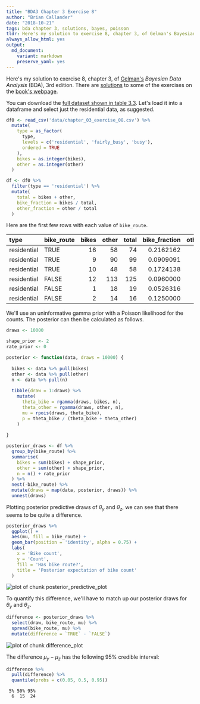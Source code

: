 ```yaml
---
title: "BDA3 Chapter 3 Exercise 8"
author: "Brian Callander"
date: "2018-10-21"
tags: bda chapter 3, solutions, bayes, poisson
tldr: Here's my solution to exercise 8, chapter 3, of Gelman's Bayesian Data Analysis (BDA), 3rd edition.
always_allow_html: yes
output: 
  md_document:
    variant: markdown
    preserve_yaml: yes
---
```


Here's my solution to exercise 8, chapter 3, of [Gelman's](https://andrewgelman.com/) *Bayesian Data Analysis* (BDA), 3rd edition. There are [solutions](http://www.stat.columbia.edu/~gelman/book/solutions.pdf) to some of the exercises on the [book's webpage](http://www.stat.columbia.edu/~gelman/book/).

<!--more-->

<div style="display:none">
  $\DeclareMathOperator{\dbinomial}{Binomial}
   \DeclareMathOperator{\dbern}{Bernoulli}
   \DeclareMathOperator{\dpois}{Poisson}
   \DeclareMathOperator{\dnorm}{Normal}
   \DeclareMathOperator{\dt}{t}
   \DeclareMathOperator{\dcauchy}{Cauchy}
   \DeclareMathOperator{\dexponential}{Exp}
   \DeclareMathOperator{\duniform}{Uniform}
   \DeclareMathOperator{\dgamma}{Gamma}
   \DeclareMathOperator{\dinvgamma}{InvGamma}
   \DeclareMathOperator{\invlogit}{InvLogit}
   \DeclareMathOperator{\logit}{Logit}
   \DeclareMathOperator{\ddirichlet}{Dirichlet}
   \DeclareMathOperator{\dbeta}{Beta}$
</div>





You can download the [full dataset shown in table 3.3](data/chapter_03_exercise_08.csv). Let's load it into a dataframe and select just the residential data, as suggested.


```r
df0 <- read_csv('data/chapter_03_exercise_08.csv') %>% 
  mutate(
    type = as_factor(
      type, 
      levels = c('residential', 'fairly_busy', 'busy'), 
      ordered = TRUE
    ),
    bikes = as.integer(bikes),
    other = as.integer(other)
  )

df <- df0 %>% 
  filter(type == 'residential') %>% 
  mutate(
    total = bikes + other,
    bike_fraction = bikes / total,
    other_fraction = other / total
  )
```

Here are the first few rows with each value of `bike_route`.

<table class="table table-hover table-striped table-responsive" style="margin-left: auto; margin-right: auto;">
 <thead>
  <tr>
   <th style="text-align:left;"> type </th>
   <th style="text-align:left;"> bike_route </th>
   <th style="text-align:right;"> bikes </th>
   <th style="text-align:right;"> other </th>
   <th style="text-align:right;"> total </th>
   <th style="text-align:right;"> bike_fraction </th>
   <th style="text-align:right;"> other_fraction </th>
  </tr>
 </thead>
<tbody>
  <tr>
   <td style="text-align:left;"> residential </td>
   <td style="text-align:left;"> TRUE </td>
   <td style="text-align:right;"> 16 </td>
   <td style="text-align:right;"> 58 </td>
   <td style="text-align:right;"> 74 </td>
   <td style="text-align:right;"> 0.2162162 </td>
   <td style="text-align:right;"> 0.7837838 </td>
  </tr>
  <tr>
   <td style="text-align:left;"> residential </td>
   <td style="text-align:left;"> TRUE </td>
   <td style="text-align:right;"> 9 </td>
   <td style="text-align:right;"> 90 </td>
   <td style="text-align:right;"> 99 </td>
   <td style="text-align:right;"> 0.0909091 </td>
   <td style="text-align:right;"> 0.9090909 </td>
  </tr>
  <tr>
   <td style="text-align:left;"> residential </td>
   <td style="text-align:left;"> TRUE </td>
   <td style="text-align:right;"> 10 </td>
   <td style="text-align:right;"> 48 </td>
   <td style="text-align:right;"> 58 </td>
   <td style="text-align:right;"> 0.1724138 </td>
   <td style="text-align:right;"> 0.8275862 </td>
  </tr>
  <tr>
   <td style="text-align:left;"> residential </td>
   <td style="text-align:left;"> FALSE </td>
   <td style="text-align:right;"> 12 </td>
   <td style="text-align:right;"> 113 </td>
   <td style="text-align:right;"> 125 </td>
   <td style="text-align:right;"> 0.0960000 </td>
   <td style="text-align:right;"> 0.9040000 </td>
  </tr>
  <tr>
   <td style="text-align:left;"> residential </td>
   <td style="text-align:left;"> FALSE </td>
   <td style="text-align:right;"> 1 </td>
   <td style="text-align:right;"> 18 </td>
   <td style="text-align:right;"> 19 </td>
   <td style="text-align:right;"> 0.0526316 </td>
   <td style="text-align:right;"> 0.9473684 </td>
  </tr>
  <tr>
   <td style="text-align:left;"> residential </td>
   <td style="text-align:left;"> FALSE </td>
   <td style="text-align:right;"> 2 </td>
   <td style="text-align:right;"> 14 </td>
   <td style="text-align:right;"> 16 </td>
   <td style="text-align:right;"> 0.1250000 </td>
   <td style="text-align:right;"> 0.8750000 </td>
  </tr>
</tbody>
</table>

We'll use an uninformative gamma prior with a Poisson likelihood for the counts. The posterior can then be calculated as follows.


```r
draws <- 10000

shape_prior <- 2
rate_prior <- 0

posterior <- function(data, draws = 10000) {
  
  bikes <- data %>% pull(bikes)
  other <- data %>% pull(other)
  n <- data %>% pull(n)
  
  tibble(draw = 1:draws) %>%
    mutate(
      theta_bike = rgamma(draws, bikes, n),
      theta_other = rgamma(draws, other, n),
      mu = rpois(draws, theta_bike),
      p = theta_bike / (theta_bike + theta_other)
    )
  
}

posterior_draws <- df %>% 
  group_by(bike_route) %>% 
  summarise(
    bikes = sum(bikes) + shape_prior,
    other = sum(other) + shape_prior,
    n = n() + rate_prior
  ) %>% 
  nest(-bike_route) %>% 
  mutate(draws = map(data, posterior, draws)) %>% 
  unnest(draws)
```

Plotting posterior predictive draws of $\theta_y$ and $\theta_z$, we can see that there seems to be quite a difference.


```r
posterior_draws %>% 
  ggplot() +
  aes(mu, fill = bike_route) +
  geom_bar(position = 'identity', alpha = 0.75) +
  labs(
    x = 'Bike count',
    y = 'Count',
    fill = 'Has bike route?',
    title = 'Posterior expectation of bike count'
  )
```

![plot of chunk posterior_predictive_plot](figure/posterior_predictive_plot-1..svg)

To quantify this difference, we'll have to match up our posterior draws for $\theta_y$ and $\theta_z$.


```r
difference <- posterior_draws %>% 
  select(draw, bike_route, mu) %>% 
  spread(bike_route, mu) %>% 
  mutate(difference = `TRUE` - `FALSE`) 
```

![plot of chunk difference_plot](figure/difference_plot-1..svg)

The difference $\mu_y - \mu_z$ has the following 95% credible interval:


```r
difference %>% 
  pull(difference) %>% 
  quantile(probs = c(0.05, 0.5, 0.95))
```

```
 5% 50% 95% 
  6  15  24 
```

